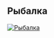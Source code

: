 ## **Рыбалка**

[![Рыбалка](https://kljuet.ru/wp-content/uploads/2018/05/Ryibalka-letom-na-karasya-1.jpg)](https://yandex.ru/video/preview/?text=%D1%80%D1%8B%D0%B1%D0%B0%D0%BB%D0%BA%D0%B0%20%D0%B2%D0%B8%D0%B4%D0%B5%D0%BE&path=yandex_search&parent-reqid=1657107358710977-11481290423021293274-sas3-0893-4f3-sas-l7-balancer-8080-BAL-8453&from_type=vast&filmId=12674351950566044435)